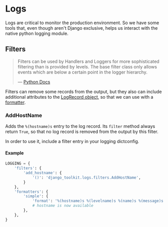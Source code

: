 Logs
====

Logs are critical to monitor the production environment. So we have some tools
that, even though aren't Django exclusive, helps us interact with the native
python logging module.

Filters
-------

>Filters can be used by Handlers and Loggers for more sophisticated
filtering than is provided by levels. The base filter class only allows
events which are below a certain point in the logger hierarchy.
>
>&mdash; [Python Docs][cite]

[cite]: https://docs.python.org/3/library/logging.html#filter-objects

Filters can remove some records from the output, but they also can include
additional attributes to the [LogRecord object][log-record], so that we can use
with a [formatter][log-formatter].

[log-formatter]: https://docs.python.org/3/library/logging.html#formatter-objects
[log-record]: https://docs.python.org/3/library/logging.html#logrecord-objects


### AddHostName

Adds the `%(hostname)s` entry to the log record. Its `filter` method always
return `True`, so that no log record is removed from the output by this filter.

In order to use it, include a filter entry in your logging dictconfig.

#### Example

```python
LOGGING = {
    'filters': {
        'add_hostname': {
            '()': 'django_toolkit.logs.filters.AddHostName',
        }
    },
    'formatters': {
        'simple': {
            'format': '%(hostname)s %(levelname)s %(name)s %(message)s'
            # hostname is now available
        },
    },
}
```
